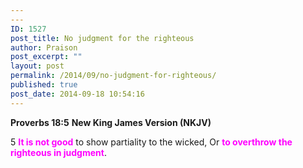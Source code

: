 ```yaml
---
---
ID: 1527
post_title: No judgment for the righteous
author: Praison
post_excerpt: ""
layout: post
permalink: /2014/09/no-judgment-for-righteous/
published: true
post_date: 2014-09-18 10:54:16
---
```

<strong>Proverbs 18:5</strong>
<strong> New King James Version (NKJV)</strong>

5 <span style="color: #ff00ff;"><strong>It is not good</strong></span> to show partiality to the wicked,
Or <span style="color: #ff00ff;"><strong>to overthrow the righteous in judgment</strong></span>.